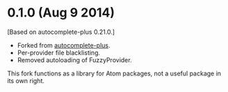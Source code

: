 0.1.0 (Aug 9 2014)
===================
[Based on autocomplete-plus 0.21.0.]

* Forked from [autocomplete-plus](https://github.com/saschagehlich/autocomplete-plus).
* Per-provider file blacklisting.
* Removed autoloading of FuzzyProvider.

This fork functions as a library for Atom packages, not a useful package in its
own right.
